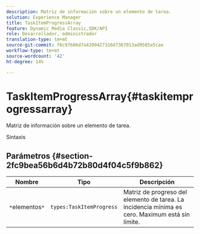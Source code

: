 ```yaml
---
description: Matriz de información sobre un elemento de tarea.
solution: Experience Manager
title: TaskItemProgressArray
feature: Dynamic Media Classic,SDK/API
role: Desarrollador, administrador
translation-type: tm+mt
source-git-commit: f6c97606d7a4209427316d7367013ad9585a5cae
workflow-type: tm+mt
source-wordcount: '42'
ht-degree: 14%

---
```



# TaskItemProgressArray{#taskitemprogressarray}

Matriz de información sobre un elemento de tarea.

Sintaxis

## Parámetros {#section-2fc9bea56b6d4b72b80d4f04c5f9b862}

| Nombre | Tipo | Descripción |
|---|---|---|
| `*`elementos`*` | `types:TaskItemProgress` | Matriz de progreso del elemento de tarea. La incidencia mínima es cero. Maximum está sin límite. |

